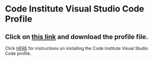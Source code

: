 # Code Institute Visual Studio Code Profile

## Click on [this link](https://github.com/Code-Institute-Org/CI_VSCode_Profile/blob/main/Code_Institute.code-profile) and download the profile file.

Click [HERE](https://docs.google.com/presentation/d/1mRaq8-LTPECTi-eOqNT_eLG5hYlkIa_NapTC4-uHaUk/edit?usp=sharing) for instructions on installing the Code Institute Visual Studio Code profile.
